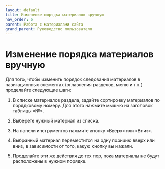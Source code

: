 ```yaml
---
layout: default
title: Изменение порядка материалов вручную
nav_order: 6
parent: Работа с материалами сайта
grand_parent: Руководство пользователя
---
```


# Изменение порядка материалов вручную

Для того, чтобы изменить порядок следования материалов в навигационных элементах (оглавления разделов, меню и т.п.) проделайте следующие шаги:

1. В списке материалов раздела, задайте сортировку материалов по порядковому номеру. Для этого нажмите мышью на заголовок таблицы «№».

2. Выберете нужный материал из списка.

3. На панели инструментов нажмите кнопку «Вверх» или «Вниз».

4. Выбранный материал переместится на одну позицию вверх или вниз, в зависимости от того, какую кнопку вы нажали.

5. Проделайте эти же действия до тех пор, пока материалы не будут расположены в нужном порядке.